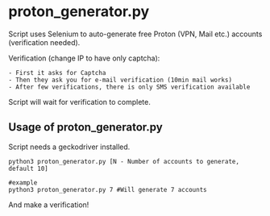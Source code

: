 # proton_generator.py

Script uses Selenium to auto-generate free Proton (VPN, Mail etc.) accounts (verification needed).

Verification (change IP to have only captcha): 

    - First it asks for Captcha
    - Then they ask you for e-mail verification (10min mail works)
    - After few verifications, there is only SMS verification available

Script will wait for verification to complete.

## Usage of proton_generator.py

Script needs a geckodriver installed.

```python3
python3 proton_generator.py [N - Number of accounts to generate, default 10]

#example
python3 proton_generator.py 7 #Will generate 7 accounts
```
And make a verification!